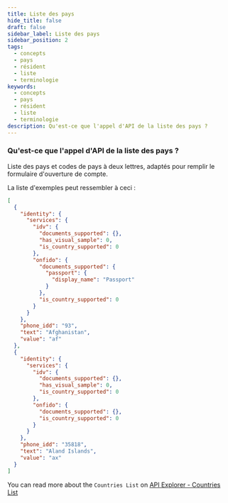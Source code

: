 ```yaml
---
title: Liste des pays
hide_title: false
draft: false
sidebar_label: Liste des pays
sidebar_position: 2
tags:
  - concepts
  - pays
  - résident
  - liste
  - terminologie
keywords:
  - concepts
  - pays
  - résident
  - liste
  - terminologie
description: Qu'est-ce que l'appel d'API de la liste des pays ?
---
```


### Qu'est-ce que l'appel d'API de la liste des pays ?

Liste des pays et codes de pays à deux lettres, adaptés pour remplir le formulaire d'ouverture de compte.

La liste d'exemples peut ressembler à ceci :

```json
[
  {
    "identity": {
      "services": {
        "idv": {
          "documents_supported": {},
          "has_visual_sample": 0,
          "is_country_supported": 0
        },
        "onfido": {
          "documents_supported": {
            "passport": {
              "display_name": "Passport"
            }
          },
          "is_country_supported": 0
        }
      }
    },
    "phone_idd": "93",
    "text": "Afghanistan",
    "value": "af"
  },
  {
    "identity": {
      "services": {
        "idv": {
          "documents_supported": {},
          "has_visual_sample": 0,
          "is_country_supported": 0
        },
        "onfido": {
          "documents_supported": {},
          "is_country_supported": 0
        }
      }
    },
    "phone_idd": "35818",
    "text": "Aland Islands",
    "value": "ax"
  }
]
```

You can read more about the `Countries List` on [API Explorer - Countries List](https://api.deriv.com/api-explorer#residence_list)
